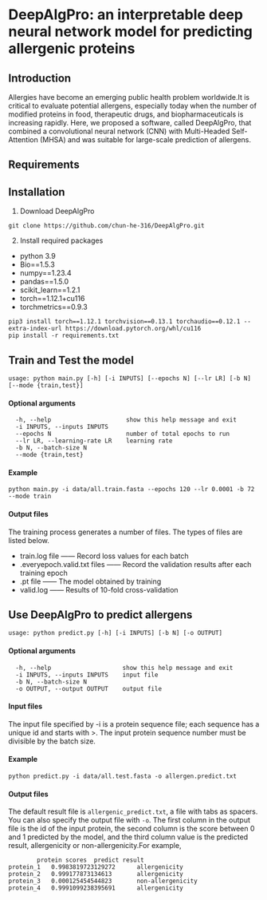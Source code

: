 # DeepAlgPro: an interpretable deep neural network model for predicting allergenic proteins
## Introduction
Allergies have become an emerging public health problem worldwide.It is critical to evaluate potential allergens, especially today when the number of modified proteins in food, therapeutic drugs, and biopharmaceuticals is increasing rapidly. Here, we proposed a software, called DeepAlgPro, that combined a convolutional neural network (CNN) with Multi-Headed Self-Attention (MHSA) and was suitable for large-scale prediction of allergens. 

## Requirements


## Installation
1. Download DeepAlgPro
```
git clone https://github.com/chun-he-316/DeepAlgPro.git
```
2. Install required packages<br>
- python 3.9<br>
- Bio==1.5.3
- numpy==1.23.4
- pandas==1.5.0
- scikit_learn==1.2.1
- torch==1.12.1+cu116
- torchmetrics==0.9.3
```
pip3 install torch==1.12.1 torchvision==0.13.1 torchaudio==0.12.1 --extra-index-url https://download.pytorch.org/whl/cu116
pip install -r requirements.txt
```
## Train and Test the model
```
usage: python main.py [-h] [-i INPUTS] [--epochs N] [--lr LR] [-b N] [--mode {train,test}]
```
#### Optional arguments
```
  -h, --help                     show this help message and exit
  -i INPUTS, --inputs INPUTS
  --epochs N                     number of total epochs to run
  --lr LR, --learning-rate LR    learning rate
  -b N, --batch-size N
  --mode {train,test}
```
#### Example
```
python main.py -i data/all.train.fasta --epochs 120 --lr 0.0001 -b 72 --mode train
```
#### Output files
The training process generates a number of files. The types of files are listed below.
- train.log file —— Record loss values for each batch
- .everyepoch.valid.txt files —— Record the validation results after each training epoch
- .pt file —— The model obtained by training
- valid.log —— Results of 10-fold cross-validation
## Use DeepAlgPro to predict allergens
```
usage: python predict.py [-h] [-i INPUTS] [-b N] [-o OUTPUT]
```
#### Optional arguments
```
  -h, --help                    show this help message and exit
  -i INPUTS, --inputs INPUTS    input file
  -b N, --batch-size N
  -o OUTPUT, --output OUTPUT    output file
```
#### Input files
The input file specified by -i is a protein sequence file; each sequence has a unique id and starts with >. The input protein sequence number must be divisible by the batch size.
#### Example
```
python predict.py -i data/all.test.fasta -o allergen.predict.txt
```
#### Output files
  The default result file is `allergenic_predict.txt`, a file with tabs as spacers. You can also specify the output file with `-o`. The first column in the output file is the id of the input protein, the second column is the score between 0 and 1 predicted by the model, and the third column value is the predicted result, allergenicity or non-allergenicity.For example,
```
        protein scores  predict result
protein_1   0.9983819723129272      allergenicity
protein_2   0.999177873134613       allergenicity
protein_3   0.000125454544823       non-allergenicity
protein_4   0.9991099238395691      allergenicity
```
